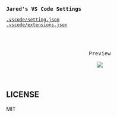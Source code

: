 
<samp><b>Jared's VS Code Settings</b></samp>

[`.vscode/setting.json`](./.vscode/settings.json)<br>
[`.vscode/extensions.json`](./.vscode/extensions.json)<br>

<br>
<br>
<p align="center"><samp>Preview</samp></p>

<p align="center">
<img src="https://user-images.githubusercontent.com/16913636/179459229-3122a748-e6e9-4f00-9f57-7fa293bc1c71.png" />
</p>

<br>

## LICENSE

MIT
